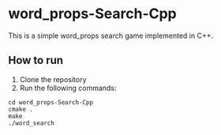 # word_props-Search-Cpp

This is a simple word_props search game implemented in C++.

## How to run

1. Clone the repository
2. Run the following commands:

```
cd word_props-Search-Cpp
cmake .
make
./word_search
```